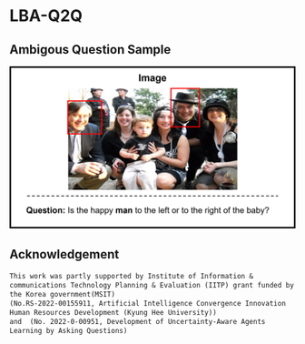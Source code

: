 # LBA-Q2Q

## Ambigous Question Sample
![Ambiguous Question Sample](./sample.png)


## Acknowledgement
```
This work was partly supported by Institute of Information & communications Technology Planning & Evaluation (IITP) grant funded by the Korea government(MSIT)
(No.RS-2022-00155911, Artificial Intelligence Convergence Innovation Human Resources Development (Kyung Hee University))
and  (No. 2022-0-00951, Development of Uncertainty-Aware Agents Learning by Asking Questions)
```